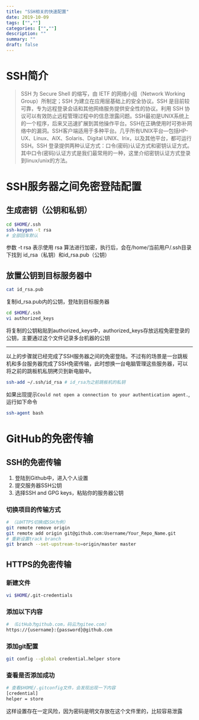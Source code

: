 ```yaml
---
title: "SSH相关的快速配置"
date: 2019-10-09
tags: ["",""]
categories: ["",""]
description: ""
summary: ""
draft: false
---
```


# SSH简介
>SSH 为 Secure Shell 的缩写，由 IETF 的网络小组（Network Working Group）所制定；SSH 为建立在应用层基础上的安全协议。SSH 是目前较可靠，专为远程登录会话和其他网络服务提供安全性的协议。利用 SSH 协议可以有效防止远程管理过程中的信息泄露问题。SSH最初是UNIX系统上的一个程序，后来又迅速扩展到其他操作平台。SSH在正确使用时可弥补网络中的漏洞。SSH客户端适用于多种平台。几乎所有UNIX平台—包括HP-UX、Linux、AIX、Solaris、Digital UNIX、Irix，以及其他平台，都可运行SSH。SSH 登录提供两种认证方式：口令(密码)认证方式和密钥认证方式。其中口令(密码)认证方式是我们最常用的一种，这里介绍密钥认证方式登录到linux/unix的方法。

# SSH服务器之间免密登陆配置
## 生成密钥（公钥和私钥）
```bash
cd $HOME/.ssh
ssh-keygen -t rsa
# 全部回车默认
```
参数 -t rsa 表示使用 rsa 算法进行加密，执行后，会在/home/当前用户/.ssh目录下找到 id_rsa（私钥）和id_rsa.pub（公钥）
## 放置公钥到目标服务器中
```bash
cat id_rsa.pub
```
复制id_rsa.pub内的公钥，登陆到目标服务器
```bash
cd $HOME/.ssh
vi authorized_keys
```
将复制的公钥粘贴到authorized_keys中，authorized_keys存放远程免密登录的公钥，主要通过这个文件记录多台机器的公钥

------

以上的步骤就已经完成了SSH服务器之间的免密登陆。不过有的场景是一台跳板机和多台服务器完成了SSH免密传输，此时想换一台电脑管理这些服务器，可以将之前的跳板机私钥拷贝到新电脑中。

```bash
ssh-add ~/.ssh/id_rsa # id_rsa为之前跳板机的私钥
```

如果出现提示`Could not open a connection to your authentication agent.`,运行如下命令

```bash
ssh-agent bash
```

# GitHub的免密传输
## SSH的免密传输
1. 登陆到Github中，进入个人设置
2. 提交服务器SSH公钥
3. 选择SSH and GPG keys，粘贴你的服务器公钥

### 切换项目的传输方式
```bash
# （以HTTPS切换成SSH为例）
git remote remove origin
git remote add origin git@github.com:Username/Your_Repo_Name.git
# 重新设置track branch
git branch --set-upstream-to=origin/master master
```
## HTTPS的免密传输
### 新建文件
```bash
vi $HOME/.git-credentials
```
### 添加以下内容
```bash
# （GitHub为github.com，码云为gitee.com）
https://{username}:{password}@github.com
```
### 添加git配置
```bash
git config --global credential.helper store
```
### 查看是否添加成功
```bash
# 查看$HOME/.gitconfig文件，会发现出现一下内容
[credential]
helper = store
```
这样设置存在一定风险，因为密码是明文存放在这个文件里的，比较容易泄露